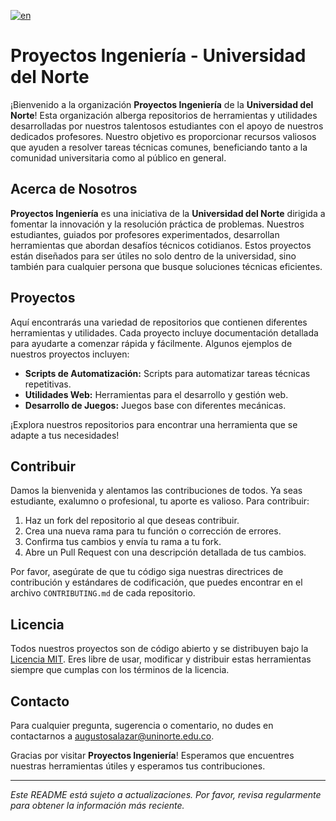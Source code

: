 [![en](https://img.shields.io/badge/lang-en-red.svg)](https://github.com/proyectosuninorte/.github/blob/main/profile/README.md)

# Proyectos Ingeniería - Universidad del Norte

¡Bienvenido a la organización **Proyectos Ingeniería** de la **Universidad del Norte**! Esta organización alberga repositorios de herramientas y utilidades desarrolladas por nuestros talentosos estudiantes con el apoyo de nuestros dedicados profesores. Nuestro objetivo es proporcionar recursos valiosos que ayuden a resolver tareas técnicas comunes, beneficiando tanto a la comunidad universitaria como al público en general.

## Acerca de Nosotros

**Proyectos Ingeniería** es una iniciativa de la **Universidad del Norte** dirigida a fomentar la innovación y la resolución práctica de problemas. Nuestros estudiantes, guiados por profesores experimentados, desarrollan herramientas que abordan desafíos técnicos cotidianos. Estos proyectos están diseñados para ser útiles no solo dentro de la universidad, sino también para cualquier persona que busque soluciones técnicas eficientes.

## Proyectos

Aquí encontrarás una variedad de repositorios que contienen diferentes herramientas y utilidades. Cada proyecto incluye documentación detallada para ayudarte a comenzar rápida y fácilmente. Algunos ejemplos de nuestros proyectos incluyen:

- **Scripts de Automatización:** Scripts para automatizar tareas técnicas repetitivas.
- **Utilidades Web:** Herramientas para el desarrollo y gestión web.
- **Desarrollo de Juegos:** Juegos base con diferentes mecánicas.

¡Explora nuestros repositorios para encontrar una herramienta que se adapte a tus necesidades!

## Contribuir

Damos la bienvenida y alentamos las contribuciones de todos. Ya seas estudiante, exalumno o profesional, tu aporte es valioso. Para contribuir:

1. Haz un fork del repositorio al que deseas contribuir.
2. Crea una nueva rama para tu función o corrección de errores.
3. Confirma tus cambios y envía tu rama a tu fork.
4. Abre un Pull Request con una descripción detallada de tus cambios.

Por favor, asegúrate de que tu código siga nuestras directrices de contribución y estándares de codificación, que puedes encontrar en el archivo `CONTRIBUTING.md` de cada repositorio.

## Licencia

Todos nuestros proyectos son de código abierto y se distribuyen bajo la [Licencia MIT](LICENSE). Eres libre de usar, modificar y distribuir estas herramientas siempre que cumplas con los términos de la licencia.

## Contacto

Para cualquier pregunta, sugerencia o comentario, no dudes en contactarnos a [augustosalazar@uninorte.edu.co](mailto:augustosalazar@uninorte.edu.co).

Gracias por visitar **Proyectos Ingeniería**! Esperamos que encuentres nuestras herramientas útiles y esperamos tus contribuciones.

---

*Este README está sujeto a actualizaciones. Por favor, revisa regularmente para obtener la información más reciente.*
